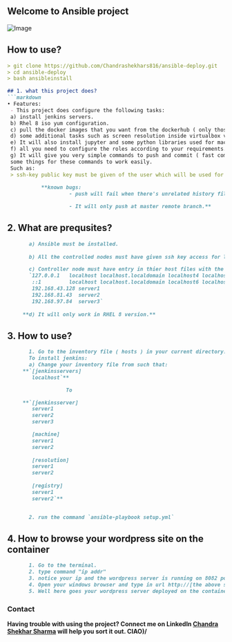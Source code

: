 ## Welcome to Ansible project
![Image](https://github.com/Chandrashekhars816/ansible-projects/blob/master/icons/ansible.png)


## How to use?
```markdown
> git clone https://github.com/Chandrashekhars816/ansible-deploy.git
> cd ansible-deploy
> bash ansibleinstall

## 1. what this project does?
```markdown
• Features:
 - This project does configure the following tasks:
 a) install jenkins servers.
 b) Rhel 8 iso yum configuration.
 c) pull the docker images that you want from the dockerhub ( only those that don't require you to login ).
 d) some additional tasks such as screen resolution inside virtualbox vm of rhel 8.
 e) It will also install jupyter and some python libraries used for machine learning projects.
 f) all you need to configure the roles according to your requirements.
 g) It will give you very simple commands to push and commit ( fast commit ) all you need is to configure
 some things for these commands to work easily.
 Such as:
 > ssh-key public key must be given of the user which will be used for pushing and pulling as 'fast commit'
             
           **known bugs:
                    - push will fail when there's unrelated history files on the remote repo.

                    - It will only push at master remote branch.**
```
## 2. What are prequsites?
```markdown
       a) Ansible must be installed.
      
       b) All the controlled nodes must have given ssh key access for login and don't require the passwords.

       c) Controller node must have entry in thier host files with the alias for the remote nodes as the file is at /etc/hosts and entry should be like:
       `127.0.0.1   localhost localhost.localdomain localhost4 localhost4.localdomain4
        ::1         localhost localhost.localdomain localhost6 localhost6.localdomain6
        192.168.43.128 server1
        192.168.81.43  server2
        192.168.97.84  server3`
      
     **d) It will only work in RHEL 8 version.**
```
## 3. How to use?
```markdown
       1. Go to the inventory file ( hosts ) in your current directory:         
       To install jenkins: 
       a) Change your inventory file from such that:
     **`[jenkinsservers]
        localhost`**

                   To

     **`[jenkinsserver]
        server1
        server2
        server3

        [machine]
        server1
        server2
        
        [resolution]
        server1
        server2
       
        [registry]
        server1
        server2`**


       2. run the command `ansible-playbook setup.yml`
```
## 4. How to browse your wordpress site on the container

```markdown
       1. Go to the terminal.
       2. type command "ip addr"
       3. notice your ip and the wordpress server is running on 8082 port.
       4. Open your windows browser and type in url http://[the above step i.p.]:8082 
       5. Well here goes your wordpress server deployed on the container
```

### Contact

**Having trouble with using the project? Connect me on LinkedIn [Chandra Shekhar Sharma](https://www.linkedin.com/in/chandra-shekhar-s-a76b37158/) will help you sort it out. CIAO)/**
